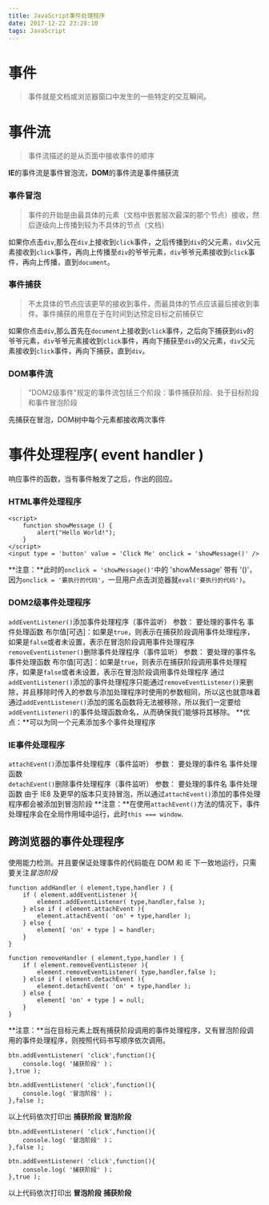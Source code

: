 ```yaml
---
title: JavaScript事件处理程序
date: 2017-12-22 23:28:10
tags: JavaScript
---
```

# 事件

> 事件就是文档或浏览器窗口中发生的一些特定的交互瞬间。

# 事件流
> 事件流描述的是从页面中接收事件的顺序

**IE**的事件流是事件冒泡流，**DOM**的事件流是事件捕获流

### 事件冒泡

> 事件的开始是由最具体的元素（文档中嵌套层次最深的那个节点）接收，然后逐级向上传播到较为不具体的节点（文档）

如果你点击`div`,那么在`div`上接收到`click`事件，之后传播到`div`的父元素，`div`父元素接收到`click`事件，再向上传播至`div`的爷爷元素，`div`爷爷元素接收到`click`事件，再向上传播，直到`document`。
### 事件捕获

> 不太具体的节点应该更早的接收到事件，而最具体的节点应该最后接收到事件。事件捕获的用意在于在时间到达预定目标之前捕获它

如果你点击`div`,那么首先在`document`上接收到`click`事件，之后向下捕获到`div`的爷爷元素，`div`爷爷元素接收到`click`事件，再向下捕获至`div`的父元素，`div`父元素接收到`click`事件，再向下捕获，直到`div`。
### DOM事件流

> "DOM2级事件"规定的事件流包括三个阶段：事件捕获阶段、处于目标阶段和事件冒泡阶段

先捕获在冒泡，DOM树中每个元素都接收两次事件

# 事件处理程序( event handler )
响应事件的函数，当有事件触发了之后，作出的回应。
### HTML事件处理程序
```
<script>
    function showMessage () {
        alert("Hello World!");
    }
</script>
<input type = 'button' value = 'Click Me' onclick = 'showMessage()' />
```
**注意：**此时的`onclick = 'showMessage()'`中的 'showMessage' 带有 '()'，因为`onclick = '要执行的代码'`，一旦用户点击浏览器就`eval('要执行的代码')`。
### DOM2级事件处理程序
`addEventListener()`添加事件处理程序（事件监听）
    参数：
        要处理的事件名
        事件处理函数
        布尔值[可选]：如果是`true`，则表示在捕获阶段调用事件处理程序，如果是`false`或者未设置，表示在冒泡阶段调用事件处理程序
`removeEventListener()`删除事件处理程序（事件监听）
    参数：
        要处理的事件名
        事件处理函数
        布尔值[可选]：如果是`true`，则表示在捕获阶段调用事件处理程序，如果是`false`或者未设置，表示在冒泡阶段调用事件处理程序
通过`addEventListener()`添加的事件处理程序只能通过`removeEventListener()`来删除，并且移除时传入的参数与添加处理程序时使用的参数相同，所以这也就意味着通过`addEventListener()`添加的匿名函数将无法被移除，所以我们一定要给`addEventListener()`的事件处理函数命名，从而确保我们能够将其移除。
**优点：**可以为同一个元素添加多个事件处理程序
### IE事件处理程序
`attachEvent()`添加事件处理程序（事件监听）
    参数：
        要处理的事件名
        事件处理函数  
`detachEvent()`删除事件处理程序（事件监听）
    参数：
        要处理的事件名
        事件处理函数
由于 IE8 及更早的版本只支持冒泡，所以通过`attachEvent()`添加的事件处理程序都会被添加到冒泡阶段
**注意：**在使用`attachEvent()`方法的情况下，事件处理程序会在全局作用域中运行，此时`this === window`.
## 跨浏览器的事件处理程序
使用能力检测。并且要保证处理事件的代码能在 DOM 和 IE 下一致地运行，只需要关注*冒泡阶段*
```
function addHandler ( element,type,handler ) {
    if ( element.addEventListener ){
        element.addEventListener( type,handler,false );
    } else if ( element.attachEvent ){
        element.attachEvent( 'on' + type,handler );
    } else {
        element[ 'on' + type ] = handler;
    } 
}

function removeHandler ( element,type,handler ) {
    if ( element.removeEventListener ){
        element.removeEventListener( type,handler,false );
    } else if ( element.detachEvent ){
        element.detachEvent( 'on' + type,handler );
    } else {
        element[ 'on' + type ] = null;
    } 
}
```

**注意：**当在目标元素上既有捕获阶段调用的事件处理程序，又有冒泡阶段调用的事件处理程序，则按照代码书写顺序依次调用。
```
btn.addEventListener( 'click',function(){
    console.log( '捕获阶段' )；
},true );

btn.addEventListener( 'click',function(){
    console.log( '冒泡阶段' )；
},false );
```
以上代码依次打印出
    **捕获阶段**
    **冒泡阶段**

```
btn.addEventListener( 'click',function(){
    console.log( '冒泡阶段' )；
},false );

btn.addEventListener( 'click',function(){
    console.log( '捕获阶段' )；
},true );
```
以上代码依次打印出
    **冒泡阶段**
    **捕获阶段**

    